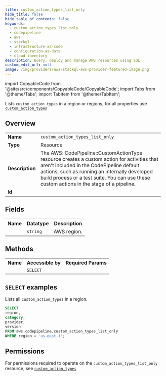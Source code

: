 ```yaml
---
title: custom_action_types_list_only
hide_title: false
hide_table_of_contents: false
keywords:
  - custom_action_types_list_only
  - codepipeline
  - aws
  - stackql
  - infrastructure-as-code
  - configuration-as-data
  - cloud inventory
description: Query, deploy and manage AWS resources using SQL
custom_edit_url: null
image: /img/providers/aws/stackql-aws-provider-featured-image.png
---
```


import CopyableCode from '@site/src/components/CopyableCode/CopyableCode';
import Tabs from '@theme/Tabs';
import TabItem from '@theme/TabItem';

Lists <code>custom_action_types</code> in a region or regions, for all properties use <a href="/providers/aws/serviceName/custom_action_types/"><code>custom_action_types</code></a>

## Overview
<table><tbody>
<tr><td><b>Name</b></td><td><code>custom_action_types_list_only</code></td></tr>
<tr><td><b>Type</b></td><td>Resource</td></tr>
<tr><td><b>Description</b></td><td>The AWS::CodePipeline::CustomActionType resource creates a custom action for activities that aren't included in the CodePipeline default actions, such as running an internally developed build process or a test suite. You can use these custom actions in the stage of a pipeline.</td></tr>
<tr><td><b>Id</b></td><td><CopyableCode code="aws.codepipeline.custom_action_types_list_only" /></td></tr>
</tbody></table>

## Fields
<table><tbody><tr><th>Name</th><th>Datatype</th><th>Description</th></tr><tr><td><CopyableCode code="region" /></td><td><code>string</code></td><td>AWS region.</td></tr>
</tbody></table>

## Methods

<table><tbody>
  <tr>
    <th>Name</th>
    <th>Accessible by</th>
    <th>Required Params</th>
  </tr>
  <tr>
    <td><CopyableCode code="list_resources" /></td>
    <td><code>SELECT</code></td>
    <td><CopyableCode code="region" /></td>
  </tr>
</tbody></table>

## `SELECT` examples
Lists all <code>custom_action_types</code> in a region.
```sql
SELECT
region,
category,
provider,
version
FROM aws.codepipeline.custom_action_types_list_only
WHERE region = 'us-east-1';
```


## Permissions

For permissions required to operate on the <code>custom_action_types_list_only</code> resource, see <a href="/providers/aws/codepipeline/custom_action_types/#permissions"><code>custom_action_types</code></a>


